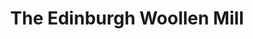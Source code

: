 ---
title: "The Edinburgh Woollen Mill"
url: /llandudno/the-edinburgh-woollen-mill/
shop: clothes
---